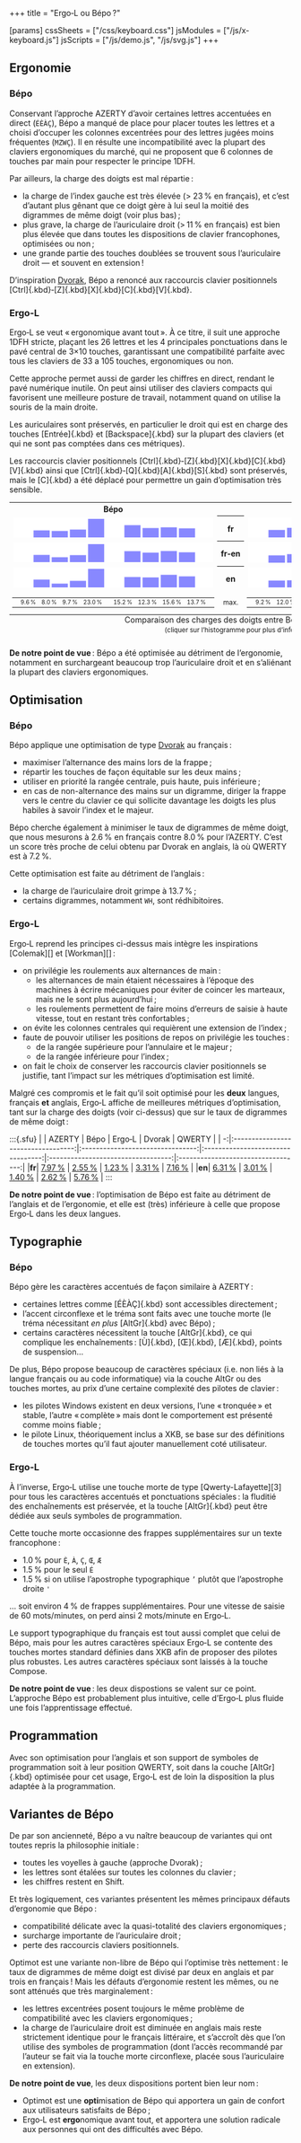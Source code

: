 +++
title = "Ergo‑L ou Bépo ?"

[params]
cssSheets = ["/css/keyboard.css"]
jsModules = ["/js/x-keyboard.js"]
jsScripts = ["/js/demo.js", "/js/svg.js"]
+++


Ergonomie
--------------------------------------------------------------------------------

### Bépo

Conservant l’approche AZERTY d’avoir certaines lettres accentuées en direct
(`ÉÈÀÇ`), Bépo a manqué de place pour placer toutes les lettres et a choisi
d’occuper les colonnes excentrées pour des lettres jugées moins fréquentes
(`MZWÇ`). Il en résulte une incompatibilité avec la plupart des claviers
ergonomiques du marché, qui ne proposent que 6 colonnes de touches par main pour
respecter le principe 1DFH.

Par ailleurs, la charge des doigts est mal répartie :

- la charge de l’index gauche est très élevée (> 23 % en français), et c’est
  d’autant plus gênant que ce doigt gère à lui seul la moitié des digrammes de
  même doigt (voir plus bas) ;
- plus grave, la charge de l’auriculaire droit (> 11 % en français) est bien
  plus élevée que dans toutes les dispositions de clavier francophones,
  optimisées ou non ;
- une grande partie des touches doublées se trouvent sous l’auriculaire droit —
  et souvent en extension !

D’inspiration [Dvorak][], Bépo a renoncé aux raccourcis clavier positionnels
[Ctrl]{.kbd}‑[Z]{.kbd}[X]{.kbd}[C]{.kbd}[V]{.kbd}.

### Ergo‑L

Ergo‑L se veut « ergonomique avant tout ». À ce titre, il suit une approche 1DFH
stricte, plaçant les 26 lettres et les 4 principales ponctuations dans le pavé
central de 3×10 touches, garantissant une compatibilité parfaite avec tous les
claviers de 33 a 105 touches, ergonomiques ou non.

Cette approche permet aussi de garder les chiffres en direct, rendant le pavé
numérique inutile. On peut ainsi utiliser des claviers compacts qui favorisent
une meilleure posture de travail, notamment quand on utilise la souris de la
main droite.

Les auriculaires sont préservés, en particulier le droit qui est en charge des
touches [Entrée]{.kbd} et [Backspace]{.kbd} sur la plupart des claviers (et qui
ne sont pas comptées dans ces métriques).

Les raccourcis clavier positionnels [Ctrl]{.kbd}‑[Z]{.kbd}[X]{.kbd}[C]{.kbd}[V]{.kbd}
ainsi que [Ctrl]{.kbd}‑[Q]{.kbd}[A]{.kbd}[S]{.kbd} sont préservés, mais le
[C]{.kbd} a été déplacé pour permettre un gain d’optimisation très sensible.

<!-- Bon, j’ai beau adorer pandoc-md, ce tableau il *reste en HTML* -->
<table>
  <caption style="caption-side: bottom">
    Comparaison des charges des doigts entre Bépo et Ergo‑L<br>
    <small> (cliquer sur l’histogramme pour plus d’infos) </small>
  </caption>

  <tr>
    <th> Bépo </th>
    <th></th>
    <th> Ergo‑L </th>
  </tr>
  <tr>
    <td> <a href="../stats/#/bepo/iso/fr"><img src="./charge_bepo_fr.png" /></a> </td>
    <th> fr </th>
    <td> <a href="../stats/#/ergol/iso/fr"><img src="./charge_ergol_fr.png"/></a> </td>
  </tr>
  <tr>
    <td> <a href="../stats/#/bepo/iso/en+fr"><img src="./charge_bepo_en_fr.png"/></a> </td>
    <th> fr‑en </th>
    <td> <a href="../stats/#/ergol/iso/en+fr"><img src="./charge_ergol_en_fr.png"/></a> </td>
  </tr>
  <tr>
    <td> <a href="../stats/#/bepo/iso/en"><img src="./charge_bepo_en.png" /></a> </td>
    <th> en </th>
    <td> <a href="../stats/#/ergol/iso/en"><img src="./charge_ergol_en.png"/></a> </td>
  </tr>

  <tr style="text-align: right; font-size: 10px;">
    <td>
      <table><tr>
        <td width="9%"> </td>
        <td width="9%"> 9.6 %</td>
        <td width="9%"> 8.0 %</td>
        <td width="9%"> 9.7 %</td>
        <td width="9%">23.0 %</td>
        <td width="9%"> </td>
        <td width="9%">15.2 %</td>
        <td width="9%">12.3 %</td>
        <td width="9%">15.6 %</td>
        <td width="9%">13.7 %</td>
        <td width="9%"> </td>
      </tr></table>
    </td>
    <td style="text-align: center; font-size: 12px;"> max. </td>
    <td>
      <table><tr>
        <td width="9%"> </td>
        <td width="9%"> 9.2 %</td>
        <td width="9%">12.0 %</td>
        <td width="9%">19.5 %</td>
        <td width="9%">14.8 %</td>
        <td width="9%"> </td>
        <td width="9%">18.6 %</td>
        <td width="9%">15.2 %</td>
        <td width="9%">11.1 %</td>
        <td width="9%"> 6.9 %</td>
        <td width="9%"> </td>
      </tr></table>
    </td>
  </tr>
</table>

**De notre point de vue** : Bépo a été optimisée au détriment de l’ergonomie,
notamment en surchargeant beaucoup trop l’auriculaire droit et en s’aliénant la
plupart des claviers ergonomiques.


Optimisation
--------------------------------------------------------------------------------

### Bépo

Bépo applique une optimisation de type [Dvorak][] au français :

- maximiser l’alternance des mains lors de la frappe ;
- répartir les touches de façon équitable sur les deux mains ;
- utiliser en priorité la rangée centrale, puis haute, puis inférieure ;
- en cas de non-alternance des mains sur un digramme, diriger la frappe vers le
  centre du clavier ce qui sollicite davantage les doigts les plus habiles à
  savoir l’index et le majeur.

Bépo cherche également à minimiser le taux de digrammes de même doigt, que nous
mesurons à 2.6 % en français contre 8.0 % pour l’AZERTY. C’est un score très
proche de celui obtenu par Dvorak en anglais, là où QWERTY est à 7.2 %.

Cette optimisation est faite au détriment de l’anglais :
- la charge de l’auriculaire droit grimpe à 13.7 % ;
- certains digrammes, notamment `WH`, sont rédhibitoires.


### Ergo‑L

Ergo‑L reprend les principes ci-dessus mais intègre les inspirations [Colemak][]
et [Workman][] :

- on privilégie les roulements aux alternances de main :
    - les alternances de main étaient nécessaires à l’époque des machines à
      écrire mécaniques pour éviter de coincer les marteaux, mais ne le sont
      plus aujourd’hui ;
    - les roulements permettent de faire moins d’erreurs de saisie à haute
      vitesse, tout en restant très confortables ;
- on évite les colonnes centrales qui requièrent une extension de l’index ;
- faute de pouvoir utiliser les positions de repos on privilégie les touches :
    - de la rangée supérieure pour l’annulaire et le majeur ;
    - de la rangée inférieure pour l’index ;
- on fait le choix de conserver les raccourcis clavier positionnels se justifie,
  tant l’impact sur les métriques d’optimisation est limité.

Malgré ces compromis et le fait qu’il soit optimisé pour les **deux** langues,
français **et** anglais, Ergo‑L affiche de meilleures métriques d’optimisation,
tant sur la charge des doigts (voir ci-dessus) que sur le taux de digrammes de
même doigt :

<style>
.sfu table th,
.sfu table td { padding: 0.2em 0; }
.sfu table tr :nth-child(4) { background-color: #f884; }
.sfu table { margin: 1em auto; max-width: 50em; border-collapse: collapse; }
.sfu a:hover { text-decoration: underline; }
.sfu a       { text-decoration: none; }
</style>

:::{.sfu}
|      |  AZERTY                            |  Bépo                            |  Ergo‑L                           |  Dvorak                            |  QWERTY                            |
|    -:|:----------------------------------:|:--------------------------------:|:---------------------------------:|:----------------------------------:|:----------------------------------:|
|**fr**| [7.97 %](../stats/#/azerty/iso/fr) | [2.55 %](../stats/#/bepo/iso/fr) | [1.23 %](../stats/#/ergol/iso/fr) | [3.31 %](../stats/#/dvorak/iso/fr) | [7.16 %](../stats/#/qwerty/iso/fr) |
|**en**| [6.31 %](../stats/#/azerty/iso/en) | [3.01 %](../stats/#/bepo/iso/en) | [1.40 %](../stats/#/ergol/iso/en) | [2.62 %](../stats/#/dvorak/iso/en) | [5.76 %](../stats/#/qwerty/iso/en) |
:::

**De notre point de vue** : l’optimisation de Bépo est faite au détriment de
l’anglais et de l’ergonomie, et elle est (très) inférieure à celle que propose
Ergo‑L dans les deux langues.


Typographie
--------------------------------------------------------------------------------

### Bépo

Bépo gère les caractères accentués de façon similaire à AZERTY :

- certaines lettres comme [ÉÈÀÇ]{.kbd} sont accessibles directement ;
- l’accent circonflexe et le tréma sont faits avec une touche morte (le tréma
  nécessitant *en plus* [AltGr]{.kbd} avec Bépo) ;
- certains caractères nécessitent la touche [AltGr]{.kbd}, ce qui complique les
  enchaînements : [Ù]{.kbd}, [Œ]{.kbd}, [Æ]{.kbd}, points de suspension…

De plus, Bépo propose beaucoup de caractères spéciaux (i.e. non liés à la langue
français ou au code informatique) via la couche AltGr ou des touches mortes, au
prix d’une certaine complexité des pilotes de clavier :

- les pilotes Windows existent en deux versions, l’une « tronquée » et stable,
  l’autre « complète » mais dont le comportement est présenté comme moins
  fiable ;
- le pilote Linux, théoriquement inclus a XKB, se base sur des définitions de
  touches mortes qu’il faut ajouter manuellement coté utilisateur.


### Ergo‑L

À l’inverse, Ergo‑L utilise une touche morte de type [Qwerty-Lafayette][3] pour
tous les caractères accentués et ponctuations spéciales : la fluditié des
enchaînements est préservée, et la touche [AltGr]{.kbd} peut être dédiée aux
seuls symboles de programmation.

Cette touche morte occasionne des frappes supplémentaires sur un texte francophone :

- 1.0 % pour `È`, `À`, `Ç`, `Œ`, `Æ`
- 1.5 % pour le seul `É`
- 1.5 % si on utilise l’apostrophe typographique `’` plutôt que l’apostrophe
  droite `'`

… soit environ 4 % de frappes supplémentaires. Pour une vitesse de saisie de 60
mots/minutes, on perd ainsi 2 mots/minute en Ergo‑L.

Le support typographique du français est tout aussi complet que celui de Bépo,
mais pour les autres caractères spéciaux Ergo‑L se contente des touches mortes
standard définies dans XKB afin de proposer des pilotes plus robustes.
Les autres caractères spéciaux sont laissés à la touche Compose.

**De notre point de vue** : les deux dispostions se valent sur ce point.
L’approche Bépo est probablement plus intuitive, celle d’Ergo‑L plus fluide une
fois l’apprentissage effectué.


Programmation
--------------------------------------------------------------------------------

Avec son optimisation pour l’anglais et son support de symboles de programmation
soit à leur position QWERTY, soit dans la couche [AltGr]{.kbd} optimisée pour
cet usage, Ergo‑L est de loin la disposition la plus adaptée à la programmation.


Variantes de Bépo
--------------------------------------------------------------------------------

De par son ancienneté, Bépo a vu naître beaucoup de variantes qui ont toutes
repris la philosophie initiale :

- toutes les voyelles à gauche (approche Dvorak) ;
- les lettres sont étalées sur toutes les colonnes du clavier ;
- les chiffres restent en Shift.

Et très logiquement, ces variantes présentent les mêmes principaux défauts
d’ergonomie que Bépo :

- compatibilité délicate avec la quasi-totalité des claviers ergonomiques ;
- surcharge importante de l’auriculaire droit ;
- perte des raccourcis claviers positionnels.

Optimot est une variante non-libre de Bépo qui l’optimise très nettement : le
taux de digrammes de même doigt est divisé par deux en anglais et par trois en
français ! Mais les défauts d’ergonomie restent les mêmes, ou ne sont atténués
que très marginalement :

- les lettres excentrées posent toujours le même problème de compatibilité avec
  les claviers ergonomiques ;
- la charge de l’auriculaire droit est diminuée en anglais mais reste
  strictement identique pour le français littéraire, et s’accroît dès que l’on
  utilise des symboles de programmation (dont l’accès recommandé par l’auteur se
  fait via la touche morte circonflexe, placée sous l’auriculaire en extension).

**De notre point de vue**, les deux dispositions portent bien leur nom :

- Optimot est une **opti**misation de Bépo qui apportera un gain de confort aux
  utilisateurs satisfaits de Bépo ;
- Ergo‑L est **ergo**nomique avant tout, et apportera une solution radicale aux
  personnes qui ont des difficultés avec Bépo.


<!--
## Principes d’ergonomie

### Une approche moderne de la saisie de texte

Il n’y a pas de lettres à l’extérieur des 3×10 touches du centre pour éviter le
manque de confort et de précision causé par les extensions. Cela implique que :

- Les lettres accentuées et ponctuations spéciales soient obtenues avec une
  touche morte :
    - c’est moins intuitif qu’une couche [AltGr]{.kbd}, mais favorise les
      enchaînements et l’apprentissage en mémoire musculaire.
    - La touche morte ajoute aux voyelles qui suivent un accent grave (ou les
      transforme en leur diacritique principal si elles n’ont pas d’accent
      grave).
    - Les accents circonflexes se font avec une touche à côté de la touche de la
      voyelle, et les trémas avec double touche morte, puis la voyelle. Ce n’est
      pas du tout intuitif, mais ça permet de garder tous les accents courants
      en accès rapide.
    - Faire shift + voyelle **après** la touche morte permet d’avoir les lettres
      accentuées en majuscule. Oubliez vos alt codes !
    - Une exception : le `é` se fait en touche morte → `s` pour garder
      l’enchaînement `ée` efficace.
- La couche AltGr (voir ci-dessous) est réservée aux symboles de programmation :
    - tous les symboles de programmation sont en AltGr. Accolades, chevrons et
      parenthèses sont sur les 6 touches les plus accessibles.
    - La disposition est optimisée pour les enchaînements fréquents en
      programmation : `-> >= </> != (); ~/ ['']` …

La touche morte et la couche AltGr rendent la disposition **compatible avec les
claviers ultra compacts** (33 touches minimum).

![La touche morte d’Ergo‑L.](img/ergol_1dk.svg)

![La couche AltGr d’Ergo‑L.](img/ergol_altgr.svg)

Les chiffres sont en accès direct, sans [Shift]{.kbd}, pour faciliter leur
enchaînement (= la saisie de nombres). Oubliez votre pavé numérique !

Les raccourcis usuels [Ctrl]{.kbd}‑{[Q]{.kbd}, [A]{.kbd}, [S]{.kbd}, [Z]{.kbd},
[X]{.kbd}, [V]{.kbd}} ont été conservés car le gain marginal d’ergonomie en
mettant une autre lettre à la place n’est pas suffisant pour compenser la perte
de ces raccourcis — loin s’en faut (une exception : [Ctrl]{.kbd}‑[C]{.kbd} qui a
permis un gain important d’ergonomie, et a été modifié de sorte à gêner le moins
possible).

Beaucoup d’attention a été portée sur les enchaînements de lettres, avec la
plupart des enchaînements fréquents qui se font soit avec une alternance main
gauche / main droite, soit avec un roulement intérieur (se terminant sur le
majeur ou l’index). Les lettres fréquemment doublées (e.g. [L]{.kbd}, [N]{.kbd}
et [M]{.kbd}) sont placées sous les index. **On privilégie le confort sur la
vitesse** : il est possible de taper vite avec n’importe quelle disposition de
clavier.


### Ergo‑L vs Bépo

Ergo‑L poursuit les mêmes objectifs que [Bépo][4] pour le français, mais d’une
façon différente.

- *Heatmap* :
    - Bépo est typé « Dvorak », i.e. les touches fréquentes sont étalées sur
      toute la *home row* ;
    - Ergo‑L est typé « Workman », i.e. on évite les deux colonnes du centre
      pour limiter les extensions de l’index.
- Charge des doigts :
    - Bépo charge surtout les index et les auriculaires (notamment l’auriculaire
      droit) ;
    - Ergo‑L répartit la charge sur tous les doigts, en mettant plus de charge
      sur les doigts forts (index, majeur) et en allégeant les auriculaires —
      surtout l’auriculaire droit, déjà très sollicité par [Shift]{.kbd} /
      [Entrée]{.kbd} / [Backspace]{.kbd}.
- Enchaînements :
    - Bépo privilégie les accès directs et étale les lettres sur tout le
      clavier, quitte à requérir des extensions de doigts ([MZWÇÊ]{.kbd}) ou
      l’utilisation de [AltGr]{.kbd} (`ù`, tréma, ponctuation…) ;
    - Ergo‑L privilégie la fluidité et ne place aucune lettre hors de la zone
      principale de 3×10 touches ou dans la couche [AltGr]{.kbd}.
- Typographie :
    - Bépo permet une typographie soignée à condition de s’en donner la peine
      (beaucoup de symboles en [AltGr]{.kbd}) ;
    - Ergo‑L hérite du Qwerty-Lafayette la facilité de soigner la typo — les
      ponctuations spéciales sont toutes derrière la touche morte, comme
      l’apostrophe typographique en touche morte + espace, le point médian en
      touche morte + virgule, le point de suspension en touche morte + point,
      etc.
- <abbr title="La proportion totale d’enchaînements effectués avec le même
  doigt, un type d’enchaînement très inconfortable"> SFU (same finger usage)
  </abbr> :
    - Bépo a environ 2.55% de SFU en Français, dont la moitié sont retrouvés sur
      l’index gauche, qui est déjà trop chargé (23% de la charge totale), et
      0.3% se trouvent sur l’auriculaire gauche, trop pour un doigt aussi
      faible. De plus, une grande partie des touches doublées se trouvent sur
      l’auriculaire droit (et souvent en extension !)
    - Ergo‑L n’a que 1.36% de SFU en Français, et aucun doigt ne fait trop
      d’effort. Les auriculaires n’ont pratiquement pas de touches doublées.

-->

[dvorak]:  https://fr.wikipedia.org/wiki/Disposition_Dvorak
[bépo]:    https://bepo.fr
